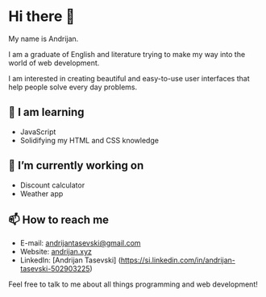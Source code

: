 # Hi there 👋

My name is Andrijan.

I am a graduate of English and literature trying to make my way into the world of web development.

I am interested in creating beautiful and easy-to-use user interfaces that help people solve every day problems.

## 🌱 I am learning

* JavaScript
* Solidifying my HTML and CSS knowledge

 ## 🔭 I’m currently working on
* Discount calculator
* Weather app

## 📫 How to reach me

* E-mail: andrijantasevski@gmail.com
* Website: [andrijan.xyz](https://www.andrijan.xyz)
* LinkedIn: [Andrijan Tasevski] (https://si.linkedin.com/in/andrijan-tasevski-502903225)

Feel free to talk to me about all things programming and web development!


<!--
**andrijantasevski/andrijantasevski** is a ✨ _special_ ✨ repository because its `README.md` (this file) appears on your GitHub profile.

Here are some ideas to get you started:

- 🔭 I’m currently working on ...
- 🌱 I’m currently learning ...
- 👯 I’m looking to collaborate on ...
- 🤔 I’m looking for help with ...
- 💬 Ask me about ...
- 📫 How to reach me: ...
- 😄 Pronouns: ...
- ⚡ Fun fact: ...
-->
